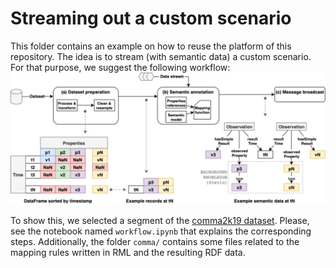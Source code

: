 # Streaming out a custom scenario
This folder contains an example on how to reuse the platform of this repository.
The idea is to stream (with semantic data) a custom scenario.
For that purpose, we suggest the following workflow:
![Image](figures/flow_for_custom_scenario.png)

To show this, we selected a segment of the [comma2k19 dataset](https://github.com/commaai/comma2k19).
Please, see the notebook named `workflow.ipynb` that explains the corresponding steps.
Additionally, the folder `comma/` contains some files related to the mapping rules written in RML and the resulting RDF data.